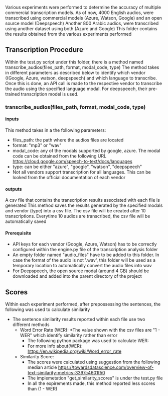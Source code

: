 Various experiments were performed to determine the accuracy of multiple  commercial transcription models. 
As of now, 4000 English audios, were transcribed using commercial models (Azure, Watson, Google) and an open source model (Deepspeech)
Another 800 Arabic audios, were transcribed using another dataset using both (Azure and Google)
This folder contains the results obtained from the various experiments performed

## Transcription Procedure
Within the test.py script under this folder, there is a method named 
transcribe_audios(files_path, format, modal_code, type)
The method takes in different parameters as described below to identify which vendor ((Google, Azure, watson, deepspeech) 
and which language to transcribe. Once this is done, an API call is made to the respective vendor to transcribe the audio using the specified language modal.
For deepspeech, their pre-trained transcription model is used.
 
### transcribe_audios(files_path, format, modal_code, type)
#### inputs
This method takes in a the following parameters:
   - files_path: the path where the audios files are located
   - format: "mp3" or "wav"
   - modal_code: any of the modals supported by google, azure. The modal code can be obtained from 
    the following URL  https://cloud.google.com/speech-to-text/docs/languages
   - type: can be either "azure", "google", "watson", "deepspeech"
   - Not all vendors support transcription for all languages. This can be looked from the official documentation of each vendor
   
#### outputs
A csv file that contains the transcription results associated with each file is generated
This method saves the results generated by the specified modals and vendor (type) into a csv file. 
The csv file will be created after 10 transcriptions. Everytime 10 audios are transcribed, the csv file will be 
automatically saved

#### Prerequisite
- API keys for each vendor (Google, Azure, Watson) has to be correctly configured within the engine.py file of the transcription analysis folder
- An empty folder named "audio_files" have to be added to this folder. In case the format of the audio is not '.wav', 
  this folder will be used as a temporary location to automatically convert the audio files into wav
- For Deepspeech, the open source modal (around 4 GB) should be downloaded and added into the parent directory of the project

## Scores
Within each experiment performed, after prepossessing the sentences, the following was used to calculate similarity
   - The sentence similarity results reported within each file use two different methods
      * Word Error Rate (WER): *The value shown with the csv files are "1 - WER" which identify similarity rather than error
          - The following python package was used to calculate WER: 
          - For more info about(WER): https://en.wikipedia.org/wiki/Word_error_rate 
      * Similarity Score: 
          - The scores were calculated using suggestion from the following median article
                https://towardsdatascience.com/overview-of-text-similarity-metrics-3397c4601f50
          - The implemetation "get_similarity_scores" is under the test.py file
          - In all the expirements made, this method reported less scores than (1 - WER)
      